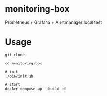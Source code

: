 # monitoring-box
Prometheus + Grafana + Alertmanager local test

# Usage
```
git clone

cd monitoring-box

# init
./bin/init.sh

# start
docker compose up --build -d
```
